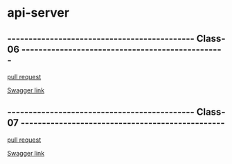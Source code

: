 # api-server
## -------------------------------------------- Class-06 ------------------------------------------------


[pull request](https://github.com/Hidayasyam-a401-advanced-javascript/api-server/pull/1)

[Swagger link](https://app.swaggerhub.com/apis/HidayaSyam/default-title/0.1)

## -------------------------------------------- Class-07 ------------------------------------------------

 [pull request](https://github.com/Hidayasyam-a401-advanced-javascript/api-server/pull/1)

[Swagger link](https://app.swaggerhub.com/apis/HidayaSyam/class07/0.1)